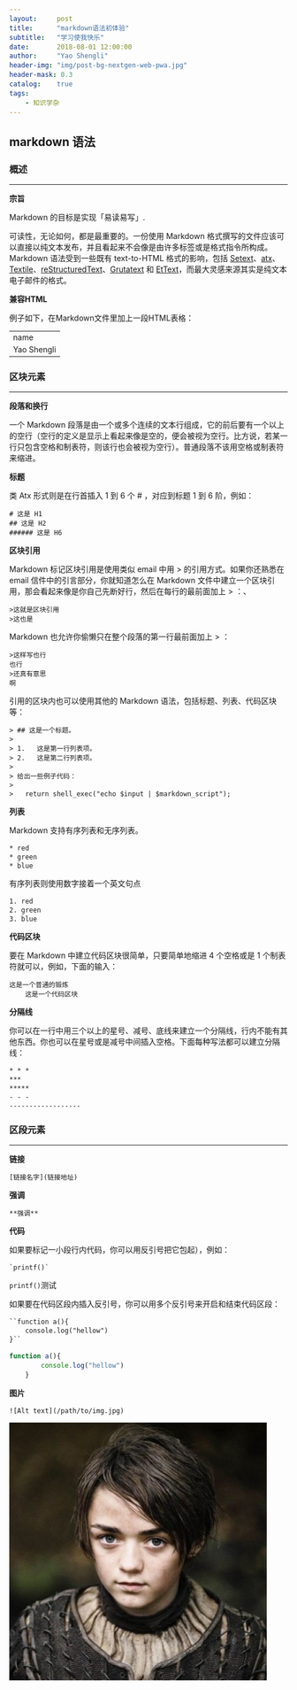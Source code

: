 ```yaml
---
layout:     post
title:      "markdown语法初体验"
subtitle:   "学习使我快乐"
date:       2018-08-01 12:00:00
author:     "Yao Shengli"
header-img: "img/post-bg-nextgen-web-pwa.jpg"
header-mask: 0.3
catalog:    true
tags:
    - 知识学杂   
---
```


## markdown 语法

### 概述
***
**宗旨**

Markdown 的目标是实现「易读易写」.

可读性，无论如何，都是最重要的。一份使用 Markdown 格式撰写的文件应该可以直接以纯文本发布，并且看起来不会像是由许多标签或是格式指令所构成。Markdown 语法受到一些既有 text-to-HTML 格式的影响，包括 [Setext](http://docutils.sourceforge.net/mirror/setext.html)、[atx](http://www.aaronsw.com/2002/atx/)、[Textile](http://textism.com/tools/textile/)、[reStructuredText](http://docutils.sourceforge.net/rst.html)、[Grutatext](http://www.triptico.com/software/grutatxt.html) 和 [EtText](http://ettext.taint.org/doc/)，而最大灵感来源其实是纯文本电子邮件的格式。

**兼容HTML**

例子如下，在Markdown文件里加上一段HTML表格：

<table>
    <tr>
        <td>name</td>
    </tr>
    <tr>
        <td>Yao Shengli</td>
    </tr>
</table>

### 区块元素
***
**段落和换行**

一个 Markdown 段落是由一个或多个连续的文本行组成，它的前后要有一个以上的空行（空行的定义是显示上看起来像是空的，便会被视为空行。比方说，若某一行只包含空格和制表符，则该行也会被视为空行）。普通段落不该用空格或制表符来缩进。

**标题**

类 Atx 形式则是在行首插入 1 到 6 个 # ，对应到标题 1 到 6 阶，例如：

    # 这是 H1
    ## 这是 H2
    ###### 这是 H6

**区块引用**

Markdown 标记区块引用是使用类似 email 中用 > 的引用方式。如果你还熟悉在 email 信件中的引言部分，你就知道怎么在 Markdown 文件中建立一个区块引用，那会看起来像是你自己先断好行，然后在每行的最前面加上 > ：、

    >这就是区块引用
    >这也是

Markdown 也允许你偷懒只在整个段落的第一行最前面加上 > ：

    >这样写也行
    也行
    >还真有意思
    啊

引用的区块内也可以使用其他的 Markdown 语法，包括标题、列表、代码区块等：

    > ## 这是一个标题。
    > 
    > 1.   这是第一行列表项。
    > 2.   这是第二行列表项。
    > 
    > 给出一些例子代码：
    > 
    >   return shell_exec("echo $input | $markdown_script");

**列表**

Markdown 支持有序列表和无序列表。

    * red
    * green
    * blue

有序列表则使用数字接着一个英文句点

    1. red
    2. green
    3. blue

**代码区块**

要在 Markdown 中建立代码区块很简单，只要简单地缩进 4 个空格或是 1 个制表符就可以，例如，下面的输入：

    这是一个普通的锻炼
        这是一个代码区块

**分隔线**

你可以在一行中用三个以上的星号、减号、底线来建立一个分隔线，行内不能有其他东西。你也可以在星号或是减号中间插入空格。下面每种写法都可以建立分隔线：

    * * *
    ***
    *****
    - - -
    ------------------

### 区段元素
***

**链接**

    [链接名字](链接地址)

**强调**

    **强调**

**代码**

如果要标记一小段行内代码，你可以用反引号把它包起），例如：

    `printf()`

`printf()`测试

如果要在代码区段内插入反引号，你可以用多个反引号来开启和结束代码区段：

    ``function a(){
        console.log("hellow")
    }``
    
```javascript
function a(){
        console.log("hellow")
    }
```

**图片**

    ![Alt text](/path/to/img.jpg)

![](/img/avatar-hux-ny.jpg)